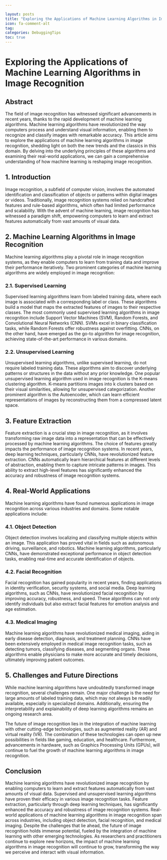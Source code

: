 ```yaml
---

layout: posts
title: "Exploring the Applications of Machine Learning Algorithms in Image Recognition"
icon: fa-comment-alt
tag:      
categories: DebuggingTips
toc: true
---
```




# Exploring the Applications of Machine Learning Algorithms in Image Recognition

## Abstract
The field of image recognition has witnessed significant advancements in recent years, thanks to the rapid development of machine learning algorithms. Machine learning algorithms have revolutionized the way computers process and understand visual information, enabling them to recognize and classify images with remarkable accuracy. This article aims to explore the applications of machine learning algorithms in image recognition, shedding light on both the new trends and the classics in this domain. By delving into the underlying principles of these algorithms and examining their real-world applications, we can gain a comprehensive understanding of how machine learning is reshaping image recognition.

## 1. Introduction
Image recognition, a subfield of computer vision, involves the automated identification and classification of objects or patterns within digital images or videos. Traditionally, image recognition systems relied on handcrafted features and rule-based algorithms, which often had limited performance and scalability. With the advent of machine learning, image recognition has witnessed a paradigm shift, empowering computers to learn and extract features automatically from vast amounts of visual data.

## 2. Machine Learning Algorithms in Image Recognition
Machine learning algorithms play a pivotal role in image recognition systems, as they enable computers to learn from training data and improve their performance iteratively. Two prominent categories of machine learning algorithms are widely employed in image recognition:

### 2.1. Supervised Learning
Supervised learning algorithms learn from labeled training data, where each image is associated with a corresponding label or class. These algorithms build a model that maps the extracted features of images to their respective classes. The most commonly used supervised learning algorithms in image recognition include Support Vector Machines (SVM), Random Forests, and Convolutional Neural Networks (CNN). SVMs excel in binary classification tasks, while Random Forests offer robustness against overfitting. CNNs, on the other hand, have emerged as the go-to algorithm for image recognition, achieving state-of-the-art performance in various domains.

### 2.2. Unsupervised Learning
Unsupervised learning algorithms, unlike supervised learning, do not require labeled training data. These algorithms aim to discover underlying patterns or structures in the data without any prior knowledge. One popular unsupervised learning algorithm used in image recognition is the K-means clustering algorithm. K-means partitions images into k clusters based on their visual similarities, allowing for unsupervised categorization. Another prominent algorithm is the Autoencoder, which can learn efficient representations of images by reconstructing them from a compressed latent space.

## 3. Feature Extraction
Feature extraction is a crucial step in image recognition, as it involves transforming raw image data into a representation that can be effectively processed by machine learning algorithms. The choice of features greatly impacts the performance of image recognition systems. In recent years, deep learning techniques, particularly CNNs, have revolutionized feature extraction. CNNs automatically learn hierarchical features at different levels of abstraction, enabling them to capture intricate patterns in images. This ability to extract high-level features has significantly enhanced the accuracy and robustness of image recognition systems.

## 4. Real-World Applications
Machine learning algorithms have found numerous applications in image recognition across various industries and domains. Some notable applications include:

### 4.1. Object Detection
Object detection involves localizing and classifying multiple objects within an image. This application has proved vital in fields such as autonomous driving, surveillance, and robotics. Machine learning algorithms, particularly CNNs, have demonstrated exceptional performance in object detection tasks, enabling real-time and accurate identification of objects.

### 4.2. Facial Recognition
Facial recognition has gained popularity in recent years, finding applications in identity verification, security systems, and social media. Deep learning algorithms, such as CNNs, have revolutionized facial recognition by improving accuracy, robustness, and speed. These algorithms can not only identify individuals but also extract facial features for emotion analysis and age estimation.

### 4.3. Medical Imaging
Machine learning algorithms have revolutionized medical imaging, aiding in early disease detection, diagnosis, and treatment planning. CNNs have been extensively employed in medical image recognition tasks, such as detecting tumors, classifying diseases, and segmenting organs. These algorithms enable physicians to make more accurate and timely decisions, ultimately improving patient outcomes.

## 5. Challenges and Future Directions
While machine learning algorithms have undoubtedly transformed image recognition, several challenges remain. One major challenge is the need for large amounts of labeled training data, which may not always be readily available, especially in specialized domains. Additionally, ensuring the interpretability and explainability of deep learning algorithms remains an ongoing research area.

The future of image recognition lies in the integration of machine learning with other cutting-edge technologies, such as augmented reality (AR) and virtual reality (VR). The combination of these technologies can open up new possibilities in fields like gaming, education, and healthcare. Furthermore, advancements in hardware, such as Graphics Processing Units (GPUs), will continue to fuel the growth of machine learning algorithms in image recognition.

## Conclusion
Machine learning algorithms have revolutionized image recognition by enabling computers to learn and extract features automatically from vast amounts of visual data. Supervised and unsupervised learning algorithms have proven their efficacy in various image recognition tasks. Feature extraction, particularly through deep learning techniques, has significantly enhanced the accuracy and robustness of image recognition systems. Real-world applications of machine learning algorithms in image recognition span across industries, including object detection, facial recognition, and medical imaging. Despite the challenges that lie ahead, the future of image recognition holds immense potential, fueled by the integration of machine learning with other emerging technologies. As researchers and practitioners continue to explore new horizons, the impact of machine learning algorithms in image recognition will continue to grow, transforming the way we perceive and interact with visual information.